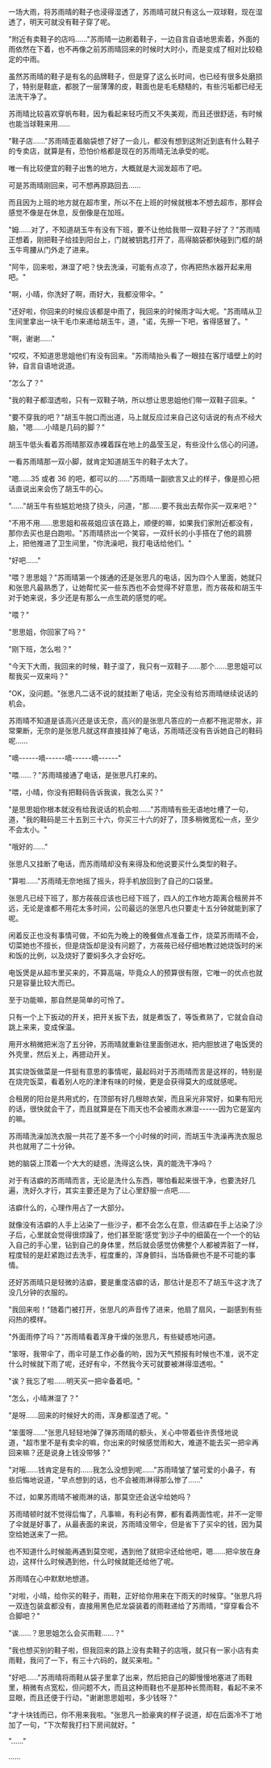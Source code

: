 <link rel="stylesheet" href="../../styles/text.css" />

一场大雨，将苏雨晴的鞋子也浸得湿透了，苏雨晴可就只有这么一双球鞋，现在湿透了，明天可就没有鞋子穿了呢。

"附近有卖鞋子的店吗......"苏雨晴一边刷着鞋子，一边自言自语地思索着，外面的雨依然在下着，也不再像之前苏雨晴回来的时候时大时小，而是变成了相对比较稳定的中雨。

虽然苏雨晴的鞋子是有名的品牌鞋子，但是穿了这么长时间，也已经有很多处磨损了，特别是鞋底，都脱了一层薄薄的皮，鞋面也是毛毛糙糙的，有些污垢都已经无法洗干净了。

苏雨晴比较喜欢穿帆布鞋，因为看起来轻巧而又不失美观，而且还很舒适，有时候也能当球鞋来用......

"鞋子店......"苏雨晴歪着脑袋想了好了一会儿，都没有想到这附近到底有什么鞋子的专卖店，就算是有，恐怕价格都是现在的苏雨晴无法承受的呢。

唯一有比较便宜的鞋子出售的地方，大概就是大润发超市了吧。

可是苏雨晴刚回来，可不想再原路回去......

而且因为上班的地方就在超市里，所以不在上班的时候就根本不想去超市，那样会感觉不像是在休息，反倒像是在加班。

"姆......对了，不知道胡玉牛有没有下班，要不让他给我带一双鞋子好了？"苏雨晴正想着，刚把鞋子给挂到阳台上，门就被钥匙打开了，高得脑袋都快碰到门框的胡玉牛弯腰从门外走了进来。

"阿牛，回来啦，淋湿了吧？快去洗澡，可能有点凉了，你再把热水器开起来用吧。"

"啊，小晴，你洗好了啊，雨好大，我都没带伞。"

"还好啦，你回来的时候应该都是中雨了，我回来的时候雨才叫大呢。"苏雨晴从卫生间里拿出一块干毛巾来递给胡玉牛，道，"诺，先擦一下吧，省得感冒了。"

"啊，谢谢......"

"哎哎，不知道思思姐他们有没有回来。"苏雨晴抬头看了一眼挂在客厅墙壁上的时钟，自言自语地说道。

"怎么了？"

"我的鞋子都湿透啦，只有一双鞋子呐，所以想让思思姐他们带一双鞋子回来。"

"要不穿我的吧？"胡玉牛脱口而出道，马上就反应过来自己这句话说的有点不经大脑，"嗯......小晴是几码的脚？"

胡玉牛低头看着苏雨晴那双赤裸着踩在地上的晶莹玉足，有些没什么信心的问道。

一看苏雨晴那一双小脚，就肯定知道胡玉牛的鞋子太大了。

"嗯......35 或者 36 的吧，都可以的......"苏雨晴一副欲言又止的样子，像是担心把话直说出来会伤了胡玉牛的心。

"......"胡玉牛有些尴尬地挠了挠头，问道，"那......要不我出去帮你买一双来吧？"

"不用不用......思思姐和莜莜姐应该在路上，顺便的嘛，如果我们家附近都没有，那你去买也是白跑啦。"苏雨晴挤出一个笑容，一双纤长的小手搭在了他的肩膀上，把他推进了卫生间里，"你洗澡吧，我打电话给他们。"

"好吧......"

"喂？思思姐？"苏雨晴第一个拨通的还是张思凡的电话，因为四个人里面，她就只和张思凡最熟悉了，让她帮忙买一些东西也不会觉得不好意思，而方莜莜和胡玉牛对于她来说，多少还是有那么一点生疏的感觉的呢。

"喂？"

"思思姐，你回家了吗？"

"刚下班，怎么啦？"

"今天下大雨，我回来的时候，鞋子湿了，我只有一双鞋子......那个......思思姐可以帮我买一双来吗？"

"OK，没问题。"张思凡二话不说的就挂断了电话，完全没有给苏雨晴继续说话的机会。

苏雨晴不知道是该高兴还是该无奈，高兴的是张思凡答应的一点都不拖泥带水，非常果断，无奈的是张思凡就这样直接挂掉了电话，苏雨晴还没有告诉她自己的鞋码呢......

"嘀------嘀------嘀------嘀------"

"喂......？"苏雨晴接通了电话，是张思凡打来的。

"喂，小晴，你没有把鞋码告诉我诶，我怎么买？"

"是思思姐你根本就没有给我说话的机会啦......"苏雨晴有些无语地吐槽了一句，道，"我的鞋码是三十五到三十六，你买三十六的好了，顶多稍微宽松一点，至少不会太小。"

"哦好的......"

张思凡又挂断了电话，而苏雨晴却没有来得及和他说要买什么类型的鞋子。

"算啦......"苏雨晴无奈地摇了摇头，将手机放回到了自己的口袋里。

张思凡已经下班了，那方莜莜应该也已经下班了，四人的工作地方距离合租房并不远，无论是谁都不用花太多时间，公司最远的张思凡也只要走十五分钟就能到家了呢。

闲着反正也没有事情可做，不如先为晚上的晚餐做点准备工作，烧菜苏雨晴不会，切菜她也不擅长，但是烧饭却是没有问题了，方莜莜已经仔细地教过她烧饭时的米和饭的比例，以及烧好了要焖多久才会好吃。

电饭煲是从超市里买来的，不算高端，毕竟众人的预算很有限，它唯一的优点也就只是容量比较大而已。

至于功能嘛，那自然是简单的可怜了。

只有一个上下扳动的开关，把开关扳下去，就是煮饭了，等饭煮熟了，它就会自动跳上来来，变成保温。

用开水稍微把米泡了五分钟，苏雨晴就重新往里面倒进水，把内胆放进了电饭煲的外壳里，然后关上，再摁动开关。

其实烧饭做菜是一件挺有意思的事情呢，最起码对于苏雨晴而言是这样的，特别是在烧完饭菜，看着别人吃的津津有味的时候，更是会获得莫大的成就感呢。

合租房的阳台是共用式的，在顶部有好几根晾衣架，而且采光非常好，如果有阳光的话，很快就会干了，而且就算是在下雨天也不会被雨水淋湿------因为它是室内的嘛。

苏雨晴洗澡加洗衣服一共花了差不多一个小时候的时间，而胡玉牛洗澡再洗衣服总共也就用了二十分钟。

她的脑袋上顶着一个大大的疑惑，洗得这么快，真的能洗干净吗？

对于有洁癖的苏雨晴而言，无论是洗什么东西，哪怕看起来很干净，也要洗好几遍，洗好久才行，其实主要还是为了让心里舒服一点吧......

洁癖什么的，心理作用占了一大部分。

就像没有洁癖的人手上沾染了一些沙子，都不会怎么在意，但洁癖在手上沾染了沙子后，心里就会觉得很烦躁了，他们甚至能'感觉'到沙子中的细菌在一个一个的钻入自己的手心里，钻到自己的身体里，然后就会感觉仿佛整个人都被弄脏了一样，程度轻的是赶紧跑过去洗手，程度重的，浑身颤抖，当场昏厥也不是不可能的事情。

还好苏雨晴只是轻微的洁癖，要是重度洁癖的话，那估计是忍不了胡玉牛这才洗了没几分钟的衣服的。

"我回来啦！"随着门被打开，张思凡的声音传了进来，他扇了扇风，一副感到有些闷热的模样。

"外面雨停了吗？"苏雨晴看着浑身干燥的张思凡，有些疑惑地问道。

"笨呀，我带伞了，雨伞可是工作必备的哟，因为天气预报有时候也不准，说不定什么时候就下雨了呢，还好有伞，不然我今天可就要被淋得湿透啦。"

"诶？我忘了啦......明天买一把伞备着吧。"

"怎么，小晴淋湿了？"

"是呀......回来的时候好大的雨，浑身都湿透了呢。"

"笨蛋呀......"张思凡轻轻地弹了弹苏雨晴的额头，关心中带着些许责怪地说道，"超市里不是有卖伞的嘛，你出来的时候感觉雨和大，难道不能去买一把伞再回来嘛？还是说身上钱没带够？"

"对哦......钱肯定是有的......我怎么没想到呢......"苏雨晴皱了皱可爱的小鼻子，有些后悔地说道，"早点想到的话，也不会被雨淋得那么惨了......"

不过，如果苏雨晴不被雨淋的话，那莫空还会送伞给她吗？

苏雨晴顿时就不觉得后悔了，凡事嘛，有利必有弊，都有着两面性呢，并不一定带了伞就是好事了，从最表面的来说，苏雨晴没带伞，但是省下了买伞的钱，因为莫空给她送来了一把。

也不知道什么时候能再遇到莫空呢，遇到他了就把伞还给他吧，嗯......把伞放在身边，这样什么时候遇到他，什么时候就能还给他了呢。

苏雨晴在心中默默地想道。

"对啦，小晴，给你买的鞋子，雨鞋，正好给你用来在下雨天的时候穿。"张思凡将一双连包装盒都没有，直接用黑色尼龙袋装着的雨鞋递给了苏雨晴，"穿穿看合不合脚吧？"

"诶......？思思姐怎么会买雨鞋......？"

"我也想买别的鞋子啦，但我回来的路上没有卖鞋子的店哦，就只有一家小店有卖雨鞋，我问了一下，有三十六码的，就买来啦。"

"好吧......"苏雨晴将雨鞋从袋子里拿了出来，然后把自己的脚慢慢地塞进了雨鞋里，稍微有点宽松，但问题不大，而且这种雨鞋也不是那种长筒雨鞋，看起不来不显眼，而且还便于行动，"谢谢思思姐啦，多少钱呀？"

"才十块钱而已，你不用来我啦。"张思凡一脸豪爽的样子说道，却在后面冷不丁地加了一句，"下次帮我打扫下房间就好。"

"......"

......
